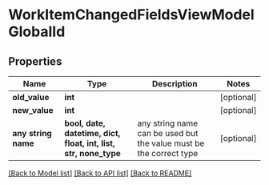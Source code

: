 # WorkItemChangedFieldsViewModelGlobalId


## Properties
Name | Type | Description | Notes
------------ | ------------- | ------------- | -------------
**old_value** | **int** |  | [optional] 
**new_value** | **int** |  | [optional] 
**any string name** | **bool, date, datetime, dict, float, int, list, str, none_type** | any string name can be used but the value must be the correct type | [optional]

[[Back to Model list]](../README.md#documentation-for-models) [[Back to API list]](../README.md#documentation-for-api-endpoints) [[Back to README]](../README.md)


